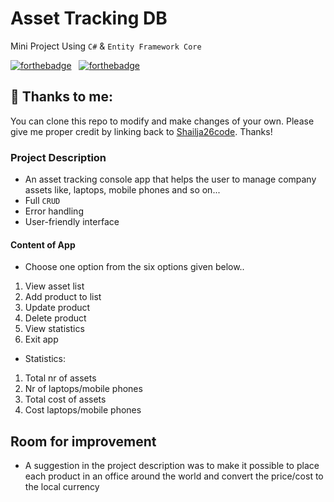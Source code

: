 # Asset Tracking DB
Mini Project Using `C#` & `Entity Framework Core`

[![forthebadge](https://forthebadge.com/images/badges/built-with-love.svg)](https://forthebadge.com) &nbsp;
[![forthebadge](https://forthebadge.com/images/badges/made-with-c-sharp.svg)](https://forthebadge.com) &nbsp;

## :love_you_gesture: Thanks to me:
You can clone this repo to modify and make changes of your own. Please give me proper credit by linking back to [Shailja26code](https://github.com/Shailja26code/AssetTrackingDB). Thanks!

### Project Description
- An asset tracking console app that helps the user to manage company assets like, laptops, mobile phones and so on...
- Full `CRUD`
- Error handling
- User-friendly interface

#### Content of App
- Choose one option from the six options given below..
1. View asset list
2. Add product to list
3. Update product
4. Delete product
5. View statistics
6. Exit app

- Statistics:
1. Total nr of assets
2. Nr of laptops/mobile phones
3. Total cost of assets
4. Cost laptops/mobile phones

## Room for improvement
- A suggestion in the project description was to make it possible to place each product in an office around the world and convert the price/cost to the local currency 
